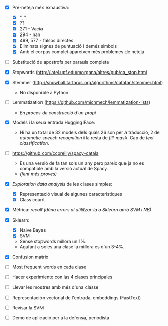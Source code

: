 - [x] Pre-neteja més exhaustiva:
    - [x] ", "
    - [x] ??
    - [x] 271 - Vacia
    - [x] 294 - nan
    - [x] 499, 577 - falsos directes
    - [x] Eliminats signes de puntuació i demés simbols
    - [x] Amb el corpus complet apareixen més problemes de neteja

- [ ] Substitució de apostrofs per paraula completa
- [x] Stopwords (http://latel.upf.edu/morgana/altres/pub/ca_stop.htm)
- [x] Stemmer (http://snowball.tartarus.org/algorithms/catalan/stemmer.html)
    - No disponible a Python
- [ ] Lemmatization (https://github.com/michmech/lemmatization-lists)
    - *En proces de construcció d'un propi*

- [x] Models i la seua entrada Hugging Face:
    - Hi ha un total de 32 models dels quals 26 son per a traducció, 2 de *automatic speech recognition* i la resta de *fill-mask*. Cap de *text classification*.

- [ ] https://github.com/ccoreilly/spacy-catala
    - Es una versió de fa tan sols un any pero pareix que ja no es compatible amb la versió actual de Spacy.
    - *(fent més proves)*

- [x] *Exploration data analysis* de les clases simples:
    - [x] Representació visual de algunes caracteristiques
    - [x] Class count

- [x] Métrica: *recall* *(dóna errors al utilitzar-la a Sklearn amb SVM i NB)*.

- [x] Sklearn:
    - [x] Naive Bayes
    - [x] SVM
    - Sense stopwords millora un 1%.
    - Agafant a soles una clase la millora es d'un 3-4%.

- [x] Confusion matrix
- [ ] Most frequent words en cada clase

- [ ] Hacer experimiento con las 4 clases principales
- [ ] Llevar les mostres amb més d'una classe
- [ ] Representación vectorial de l'entrada, embeddings (FastText)
- [ ] Revisar la SVM
- [ ] Demo de aplicació per a la defensa, periodista
